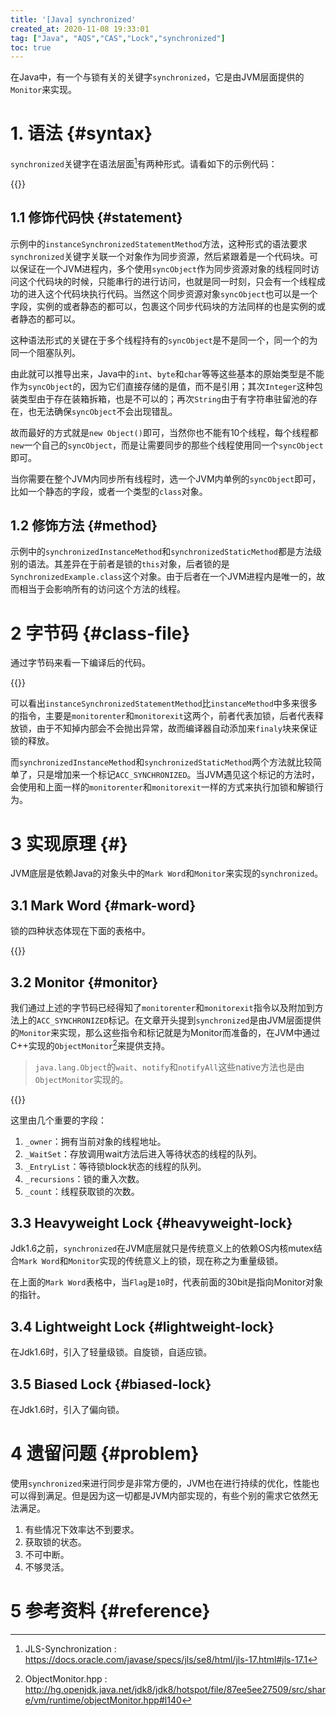 ```yaml
---
title: '[Java] synchronized'
created_at: 2020-11-08 19:33:01
tag: ["Java", "AQS","CAS","Lock","synchronized"]
toc: true
---
```


在Java中，有一个与锁有关的关键字`synchronized`，它是由JVM层面提供的`Monitor`来实现。

# 1. 语法 {#syntax}

`synchronized`关键字在语法层面[^jls-synchronization]有两种形式。请看如下的示例代码：

{{<highlight-file file="SynchronizedExample.java" lang="java">}}

## 1.1 修饰代码快 {#statement}

示例中的`instanceSynchronizedStatementMethod`方法，这种形式的语法要求`synchronized`关键字关联一个对象作为同步资源，然后紧跟着是一个代码块。可以保证在一个JVM进程内，多个使用`syncObject`作为同步资源对象的线程同时访问这个代码块的时候，只能串行的进行访问，也就是同一时刻，只会有一个线程成功的进入这个代码块执行代码。当然这个同步资源对象`syncObject`也可以是一个字段，实例的或者静态的都可以，包裹这个同步代码块的方法同样的也是实例的或者静态的都可以。

这种语法形式的关键在于多个线程持有的`syncObject`是不是同一个，同一个的为同一个阻塞队列。

由此就可以推导出来，Java中的`int`、`byte`和`char`等等这些基本的原始类型是不能作为`syncObject`的，因为它们直接存储的是值，而不是引用；其次`Integer`这种包装类型由于存在装箱拆箱，也是不可以的；再次`String`由于有字符串驻留池的存在，也无法确保`syncObject`不会出现错乱。

故而最好的方式就是`new Object()`即可，当然你也不能有10个线程，每个线程都`new`一个自己的`syncObject`，而是让需要同步的那些个线程使用同一个`syncObject`即可。

当你需要在整个JVM内同步所有线程时，选一个JVM内单例的`syncObject`即可，比如一个静态的字段，或者一个类型的`class`对象。

## 1.2 修饰方法 {#method}

示例中的`synchronizedInstanceMethod`和`synchronizedStaticMethod`都是方法级别的语法。其差异在于前者是锁的`this`对象，后者锁的是`SynchronizedExample.class`这个对象。由于后者在一个JVM进程内是唯一的，故而相当于会影响所有的访问这个方法的线程。

# 2 字节码 {#class-file}

通过字节码来看一下编译后的代码。

{{<highlight-file file="SynchronizedExample.javap" lang="ini">}}

可以看出`instanceSynchronizedStatementMethod`比`instanceMethod`中多来很多的指令，主要是`monitorenter`和`monitorexit`这两个，前者代表加锁，后者代表释放锁，由于不知掉内部会不会抛出异常，故而编译器自动添加来`finaly`块来保证锁的释放。

而`synchronizedInstanceMethod`和`synchronizedStaticMethod`两个方法就比较简单了，只是增加来一个标记`ACC_SYNCHRONIZED`。当JVM遇见这个标记的方法时，会使用和上面一样的`monitorenter`和`monitorexit`一样的方式来执行加锁和解锁行为。

# 3 实现原理 {#}

JVM底层是依赖Java的对象头中的`Mark Word`和`Monitor`来实现的`synchronized`。

## 3.1 Mark Word {#mark-word} 

锁的四种状态体现在下面的表格中。

{{<inline-html file="mark-word.32bit.html">}}

## 3.2 Monitor {#monitor}

我们通过上述的字节码已经得知了`monitorenter`和`monitorexit`指令以及附加到方法上的`ACC_SYNCHRONIZED`标记。在文章开头提到`synchronized`是由JVM层面提供的`Monitor`来实现，那么这些指令和标记就是为Monitor而准备的，在JVM中通过C++实现的`ObjectMonitor`[^object-monitor-cpp]来提供支持。

> `java.lang.Object`的`wait`、`notify`和`notifyAll`这些native方法也是由`ObjectMonitor`实现的。

{{<highlight-file file="ObjectMonitor.hpp" lang="cpp">}}

这里由几个重要的字段：
1. `_owner`：拥有当前对象的线程地址。
2. `_WaitSet`：存放调用wait方法后进入等待状态的线程的队列。
3. `_EntryList`：等待锁block状态的线程的队列。
4. `_recursions`：锁的重入次数。
5. `_count`：线程获取锁的次数。

## 3.3 Heavyweight Lock {#heavyweight-lock}

Jdk1.6之前，`synchronized`在JVM底层就只是传统意义上的依赖OS内核mutex结合`Mark Word`和`Monitor`实现的传统意义上的锁，现在称之为重量级锁。

在上面的`Mark Word`表格中，当`Flag`是`10`时，代表前面的30bit是指向Monitor对象的指针。

## 3.4 Lightweight Lock {#lightweight-lock}

在Jdk1.6时，引入了轻量级锁。自旋锁，自适应锁。

## 3.5 Biased Lock {#biased-lock}

在Jdk1.6时，引入了偏向锁。

# 4 遗留问题 {#problem}

使用`synchronized`来进行同步是非常方便的，JVM也在进行持续的优化，性能也可以得到满足。但是因为这一切都是JVM内部实现的，有些个别的需求它依然无法满足。

1. 有些情况下效率达不到要求。
2. 获取锁的状态。
3. 不可中断。
4. 不够灵活。

# 5 参考资料 {#reference}

[^jls-synchronization]: JLS-Synchronization : <https://docs.oracle.com/javase/specs/jls/se8/html/jls-17.html#jls-17.1>

[^jvm-synchronization]: JVM-Synchronization : <https://docs.oracle.com/javase/specs/jvms/se8/html/jvms-3.html#jvms-3.14>

[^object-monitor-cpp]: ObjectMonitor.hpp : <http://hg.openjdk.java.net/jdk8/jdk8/hotspot/file/87ee5ee27509/src/share/vm/runtime/objectMonitor.hpp#l140>